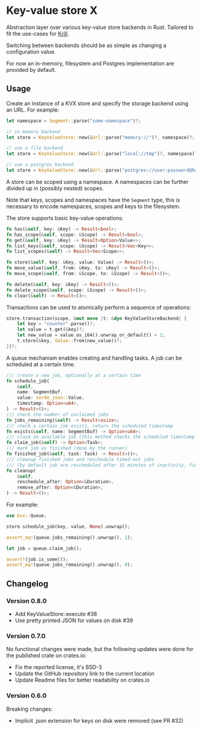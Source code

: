 # Key-value store X

Abstraction layer over various key-value store backends in Rust. Tailored to fit the use-cases for [Krill](https://github.com/NLnetLabs/krill).

Switching between backends should be as simple as changing a configuration value.

For now an in-memory, filesystem and Postgres implementation are provided by default.

## Usage

Create an instance of a KVX store and specify the storage backend using an URL. For example:

```rust
let namespace = Segment::parse("some-namespace")?;

// in memory backend
let store = KeyValueStore::new(&Url::parse("memory://")?, namespace)?;

// use a file backend
let store = KeyValueStore::new(&Url::parse("local://tmp")?, namespace)?;

// use a postgres backend
let store = KeyValueStore::new(&Url::parse("postgres://user:password@host/database-name")?, namespace)?;
```

A store can be scoped using a namespace. A namespaces can be further divided up in (possibly nested) scopes.

Note that keys, scopes and namespaces have the `Segment` type, this is necessary to encode namespaces, scopes and keys to the filesystem.

The store supports basic key-value operations:

```rust
fn has(&self, key: &Key) -> Result<bool>;
fn has_scope(&self, scope: &Scope) -> Result<bool>;
fn get(&self, key: &Key) -> Result<Option<Value>>;
fn list_keys(&self, scope: &Scope) -> Result<Vec<Key>>;
fn list_scopes(&self) -> Result<Vec<Scope>>;

fn store(&self, key: &Key, value: Value) -> Result<()>;
fn move_value(&self, from: &Key, to: &Key) -> Result<()>;
fn move_scope(&self, from: &Scope, to: &Scope) -> Result<()>;

fn delete(&self, key: &Key) -> Result<()>;
fn delete_scope(&self, scope: &Scope) -> Result<()>;
fn clear(&self) -> Result<()>;
```

Transactions can be used to atomically perform a sequence of operations:

```rust
store.transaction(scope, &mut move |t: &dyn KeyValueStoreBackend| { 
    let key = "counter".parse()?;
    let value = t.get(&key)?;
    let new_value = value.as_i64().unwrap_or_default() + 1;
    t.store(&key, Value::from(new_value))?;
})?;
```

A queue mechanism enables creating and handling tasks. A job can be scheduled at a certain time.

```rust
/// create a new job, optionally at a certain time
fn schedule_job(
    &self,
    name: SegmentBuf,
    value: serde_json::Value,
    timestamp: Option<u64>,
) -> Result<()>;
/// check the number of unclaimed jobs
fn jobs_remaining(&self) -> Result<usize>;
/// check a certain job exists, return the scheduled timestamp
fn exists(&self, name: SegmentBuf) -> Option<u64>;
/// claim an available job (this method checks the scheduled timestamp of jobs)
fn claim_job(&self) -> Option<Task>;
/// mark job as finished (done by the runner)
fn finished_job(&self, task: Task) -> Result<()>;
/// cleanup finished jobs and reschedule timed-out jobs
/// (by default job are rescheduled after 15 minutes of inactivity, finished jobs are removed after 7 days by default)
fn cleanup(
    &self,
    reschedule_after: Option<&Duration>,
    remove_after: Option<&Duration>,
) -> Result<()>;
```

For example:

```rust
use kvx::Queue;

store.schedule_job(key, value, None).unwrap();

assert_eq!(queue.jobs_remaining().unwrap(), 1);

let job = queue.claim_job();

assert!(job.is_some());
assert_eq!(queue.jobs_remaining().unwrap(), 0);
```

## Changelog

### Version 0.8.0

- Add KeyValueStore::execute #38
- Use pretty printed JSON for values on disk #39

### Version 0.7.0

No functional changes were made, but the following updates were done
for the published crate on crates.io:
- Fix the reported license, it's BSD-3
- Update the GitHub repository link to the current location
- Update Readme files for better readability on crates.io

### Version 0.6.0

Breaking changes:
- Implicit .json extension for keys on disk were removed (see PR #32)